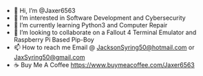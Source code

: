 - 👋 Hi, I’m @Jaxer6563
- 👀 I’m interested in Software Development and Cybersecurity
- 🌱 I’m currently learning Python3 and Computer Repair
- 💞️ I’m looking to collaborate on a Fallout 4 Terminal Emulator and Raspberry Pi Based Pip-Boy
- 📫 How to reach me Email @ JacksonSyring50@hotmail.com or JaxSyring50@gmail.com
- ☕ Buy Me A Coffee https://www.buymeacoffee.com/Jaxer6563

<!---
Jaxer6563/Jaxer6563 is a ✨ special ✨ repository because its `README.md` (this file) appears on your GitHub profile.
You can click the Preview link to take a look at your changes.
--->
